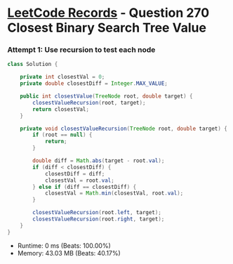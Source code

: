 # [LeetCode Records](../README.md) - Question 270 Closest Binary Search Tree Value

### Attempt 1: Use recursion to test each node
```java
class Solution {

    private int closestVal = 0;
    private double closestDiff = Integer.MAX_VALUE;

    public int closestValue(TreeNode root, double target) {
        closestValueRecursion(root, target);
        return closestVal;
    }

    private void closestValueRecursion(TreeNode root, double target) {
        if (root == null) {
            return;
        }

        double diff = Math.abs(target - root.val);
        if (diff < closestDiff) {
            closestDiff = diff;
            closestVal = root.val;
        } else if (diff == closestDiff) {
            closestVal = Math.min(closestVal, root.val);
        }

        closestValueRecursion(root.left, target);
        closestValueRecursion(root.right, target);
    }
}
```
- Runtime: 0 ms (Beats: 100.00%)
- Memory: 43.03 MB (Beats: 40.17%)

<br>

